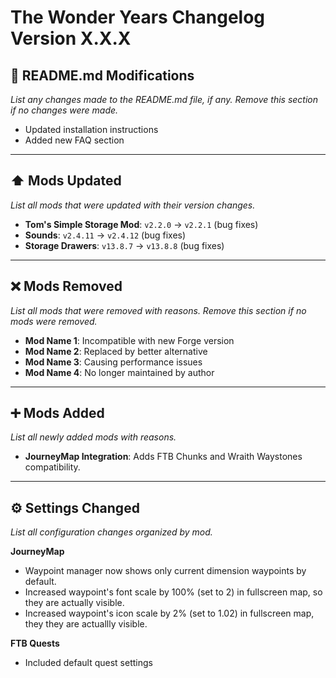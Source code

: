 # The Wonder Years Changelog Version X.X.X

## 📖 README.md Modifications
*List any changes made to the README.md file, if any. Remove this section if no changes were made.*

- Updated installation instructions
- Added new FAQ section

---

## ⬆️ Mods Updated
*List all mods that were updated with their version changes.*

- **Tom's Simple Storage Mod**: `v2.2.0` → `v2.2.1` (bug fixes)
- **Sounds**: `v2.4.11` → `v2.4.12` (bug fixes)
- **Storage Drawers**: `v13.8.7` → `v13.8.8` (bug fixes)

---

## ❌ Mods Removed
*List all mods that were removed with reasons. Remove this section if no mods were removed.*

- **Mod Name 1**: Incompatible with new Forge version
- **Mod Name 2**: Replaced by better alternative
- **Mod Name 3**: Causing performance issues
- **Mod Name 4**: No longer maintained by author

---

## ➕ Mods Added
*List all newly added mods with reasons.*

- **JourneyMap Integration**: Adds FTB Chunks and Wraith Waystones compatibility.

---

## ⚙️ Settings Changed
*List all configuration changes organized by mod.*

**JourneyMap**
- Waypoint manager now shows only current dimension waypoints by default.
- Increased waypoint's font scale by 100% (set to 2) in fullscreen map, so they are actually visible.
- Increased waypoint's icon scale by 2% (set to 1.02) in fullscreen map, they they are actuallly visible.

**FTB Quests**
- Included default quest settings